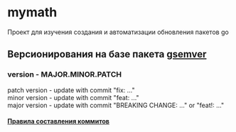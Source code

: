# mymath<br />
Проект для изучения создания и автоматизации обновления пакетов go

## Версионирования на базе пакета [gsemver](https://github.com/arnaud-deprez/gsemver)

### version - MAJOR.MINOR.PATCH

patch version - update with commit "fix: ..."<br />
minor version - update with commit "feat: ..."<br />
major version - update with commit "BREAKING CHANGE: ..." or "feat!: ..."<br />


#### [Правила составления коммитов](https://www.conventionalcommits.org/en/v1.0.0/)
